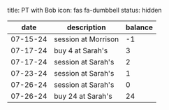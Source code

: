 title: PT with Bob
icon: fas fa-dumbbell
status: hidden

| date     | description         | balance |
| -------- | ------------------- | ------- |
| 07-15-24 | session at Morrison | -1      |
| 07-17-24 | buy 4 at Sarah's    | 3       |
| 07-17-24 | session at Sarah's  | 2       |
| 07-23-24 | session at Sarah's  | 1       |
| 07-26-24 | session at Sarah's  | 0       |
| 07-26-24 | buy 24 at Sarah's   | 24      |

